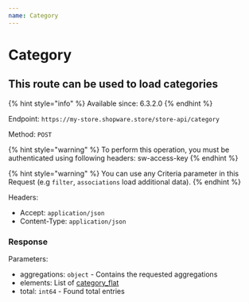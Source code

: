 ```yaml
---
name: Category
---
```


# Category

## This route can be used to load categories

{% hint style="info" %}
Available since: 6.3.2.0
{% endhint %}

Endpoint: `https://my-store.shopware.store/store-api/category`

Method: `POST`

{% hint style="warning" %}
To perform this operation, you must be authenticated using following headers:
sw-access-key
{% endhint %}

{% hint style="warning" %}
You can use any Criteria parameter in this Request (e.g `filter`, `associations` load additional data).
{% endhint %}

Headers:

- Accept: `application/json`
- Content-Type: `application/json`

### Response

Parameters:

- aggregations: `object` - Contains the requested aggregations
- elements: List of [category_flat](/schema/category_flat.md)
- total: `int64` - Found total entries

